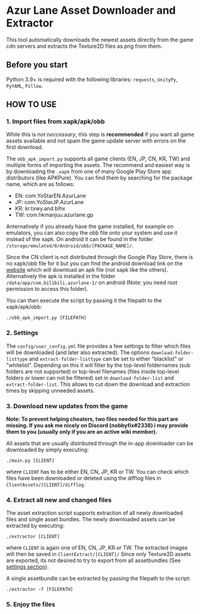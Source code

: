 # Azur Lane Asset Downloader and Extractor
This tool automatically downloads the newest assets directly from the game cdn servers and extracts the Texture2D files as png from them.

## Before you start
Python 3.9+ is required with the following libraries: `requests`, `UnityPy`, `PyYAML`, `Pillow`.

## HOW TO USE
### 1. Import files from xapk/apk/obb
While this is *not neccessary*, this step is **recommended** if you want all game assets available and not spam the game update server with errors on the first download.

The `obb_apk_import.py` supports all game clients (EN, JP, CN, KR, TW) and multiple forms of importing the assets. The recommend and easiest way is by downloading the `.xapk` from one of many Google Play Store app distributors (like APKPure). You can find them by searching for the package name, which are as follows:
- EN: com.YoStarEN.AzurLane
- JP: com.YoStarJP.AzurLane
- KR: kr.txwy.and.blhx
- TW: com.hkmanjuu.azurlane.gp

Anternatively if you already have the game installed, for example on emulators, you can also copy the obb file onto your system and use it instead of the xapk. On android it can be found in the folder `/storage/emulated/0/Android/obb/[PACKAGE_NAME]/`.

Since the CN client is not distributed through the Google Play Store, there is no xapk/obb file for it but you can find the android download link on the [website](https://game.bilibili.com/blhx/) which will download an apk file (not xapk like the others). Alternatively the apk is installed in the folder `/data/app/com.bilibili.azurlane-1/` on android (Note: you need root permission to access this folder).

You can then execute the script by passing it the filepath to the xapk/apk/obb:
```
./obb_apk_import.py [FILEPATH]
```

### 2. Settings
The `config/user_config.yml` file provides a few settings to filter which files will be downloaded (and later also extracted). The options `download-folder-listtype` and `extract-folder-listtype` can be set to either "blacklist" or "whitelist". Depending on this it will filter by the top-level foldernames (sub folders are not supported) or top-level filenames (files inside top-level folders or lower can not be filtered) set in `download-folder-list` and `extract-folder-list`. This allows to cut down the download and extraction times by skipping unneeded assets.

### 3. Download new updates from the game
**Note: To prevent helping cheaters, two files needed for this part are missing. If you ask me nicely on Discord (nobbyfix#2338) i may provide them to you (usually only if you are an active wiki member).**

All assets that are usually distributed through the in-app downloader can be downloaded by simply executing:
```
./main.py [CLIENT]
```
where `CLIENT` has to be either EN, CN, JP, KR or TW. You can check which files have been downloaded or deleted using the difflog files in `ClientAssets/[CLIENT]/difflog`.

### 4. Extract all new and changed files
The asset extraction script supports extraction of all newly downloaded files and single asset bundles. The newly downloaded assets can be extracted by executing:
```
./extractor [CLIENT]
```
where `CLIENT` is again one of EN, CN, JP, KR or TW. The extracted images will then be saved in `ClientExtract/[CLIENT]/` Since only Texture2D assets are exported, its not desired to try to export from all assetbundles (See [settings section](#2-settings)).

A single assetbundle can be extracted by passing the filepath to the script:
```
./extractor -f [FILEPATH]
```

### 5. Enjoy the files
